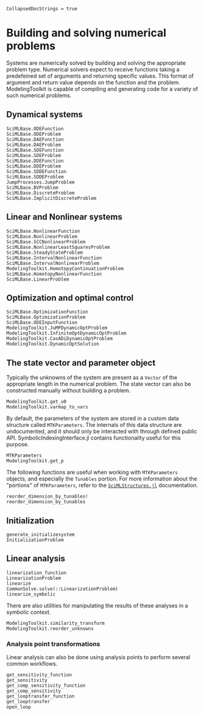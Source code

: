```@meta
CollapsedDocStrings = true
```

# Building and solving numerical problems

Systems are numerically solved by building and solving the appropriate problem type.
Numerical solvers expect to receive functions taking a predefeined set of arguments
and returning specific values. This format of argument and return value depends on
the function and the problem. ModelingToolkit is capable of compiling and generating
code for a variety of such numerical problems.

## Dynamical systems

```@docs
SciMLBase.ODEFunction
SciMLBase.ODEProblem
SciMLBase.DAEFunction
SciMLBase.DAEProblem
SciMLBase.SDEFunction
SciMLBase.SDEProblem
SciMLBase.DDEFunction
SciMLBase.DDEProblem
SciMLBase.SDDEFunction
SciMLBase.SDDEProblem
JumpProcesses.JumpProblem
SciMLBase.BVProblem
SciMLBase.DiscreteProblem
SciMLBase.ImplicitDiscreteProblem
```

## Linear and Nonlinear systems

```@docs
SciMLBase.NonlinearFunction
SciMLBase.NonlinearProblem
SciMLBase.SCCNonlinearProblem
SciMLBase.NonlinearLeastSquaresProblem
SciMLBase.SteadyStateProblem
SciMLBase.IntervalNonlinearFunction
SciMLBase.IntervalNonlinearProblem
ModelingToolkit.HomotopyContinuationProblem
SciMLBase.HomotopyNonlinearFunction
SciMLBase.LinearProblem
```

## Optimization and optimal control

```@docs
SciMLBase.OptimizationFunction
SciMLBase.OptimizationProblem
SciMLBase.ODEInputFunction
ModelingToolkit.JuMPDynamicOptProblem
ModelingToolkit.InfiniteOptDynamicOptProblem
ModelingToolkit.CasADiDynamicOptProblem
ModelingToolkit.DynamicOptSolution
```

## The state vector and parameter object

Typically the unknowns of the system are present as a `Vector` of the appropriate length
in the numerical problem. The state vector can also be constructed manually without building
a problem.

```@docs
ModelingToolkit.get_u0
ModelingToolkit.varmap_to_vars
```

By default, the parameters of the system are stored in a custom data structure called
`MTKParameters`. The internals of this data structure are undocumented, and it should
only be interacted with through defined public API. SymbolicIndexingInterface.jl contains
functionality useful for this purpose.

```@docs
MTKParameters
ModelingToolkit.get_p
```

The following functions are useful when working with `MTKParameters` objects, and especially
the `Tunables` portion. For more information about the "portions" of `MTKParameters`, refer
to the [`SciMLStructures.jl`](https://docs.sciml.ai/SciMLStructures/stable/) documentation.

```@docs
reorder_dimension_by_tunables!
reorder_dimension_by_tunables
```

## Initialization

```@docs
generate_initializesystem
InitializationProblem
```

## Linear analysis

```@docs
linearization_function
LinearizationProblem
linearize
CommonSolve.solve(::LinearizationProblem)
linearize_symbolic
```

There are also utilities for manipulating the results of these analyses in a symbolic context.

```@docs
ModelingToolkit.similarity_transform
ModelingToolkit.reorder_unknowns
```

### Analysis point transformations

Linear analysis can also be done using analysis points to perform several common
workflows.

```@docs
get_sensitivity_function
get_sensitivity
get_comp_sensitivity_function
get_comp_sensitivity
get_looptransfer_function
get_looptransfer
open_loop
```
